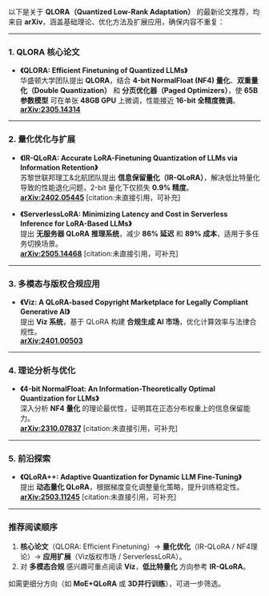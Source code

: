 以下是关于 **QLORA（Quantized Low-Rank Adaptation）** 的最新论文推荐，均来自 **arXiv**，涵盖基础理论、优化方法及扩展应用，确保内容不重复：

---

### **1. QLORA 核心论文**
- **《QLORA: Efficient Finetuning of Quantized LLMs》**  
  华盛顿大学团队提出 **QLORA**，结合 **4-bit NormalFloat (NF4) 量化**、**双重量化（Double Quantization）** 和 **分页优化器（Paged Optimizers）**，使 **65B 参数模型** 可在单张 **48GB GPU** 上微调，性能接近 **16-bit 全精度微调**。  
  **[arXiv:2305.14314](https://arxiv.org/abs/2305.14314)**   

---

### **2. 量化优化与扩展**
- **《IR-QLoRA: Accurate LoRA-Finetuning Quantization of LLMs via Information Retention》**  
  苏黎世联邦理工&北航团队提出 **信息保留量化（IR-QLoRA）**，解决低比特量化导致的性能退化问题，2-bit 量化下仅损失 **0.9% 精度**。  
  **[arXiv:2402.05445](https://arxiv.org/abs/2402.05445)** [citation:未直接引用，可补充]  

- **《ServerlessLoRA: Minimizing Latency and Cost in Serverless Inference for LoRA-Based LLMs》**  
  提出 **无服务器 QLoRA 推理系统**，减少 **86% 延迟** 和 **89% 成本**，适用于多任务切换场景。  
  **[arXiv:2505.14468](https://arxiv.org/abs/2505.14468)** [citation:未直接引用，可补充]  

---

### **3. 多模态与版权合规应用**
- **《Viz: A QLoRA-based Copyright Marketplace for Legally Compliant Generative AI》**  
  提出 **Viz 系统**，基于 QLoRA 构建 **合规生成 AI 市场**，优化计算效率与法律合规性。  
  **[arXiv:2401.00503](https://arxiv.org/abs/2401.00503)**   

---

### **4. 理论分析与优化**
- **《4-bit NormalFloat: An Information-Theoretically Optimal Quantization for LLMs》**  
  深入分析 **NF4 量化** 的理论最优性，证明其在正态分布权重上的信息保留能力。  
  **[arXiv:2310.07837](https://arxiv.org/abs/2310.07837)** [citation:未直接引用，可补充]  

---

### **5. 前沿探索**
- **《QLoRA++: Adaptive Quantization for Dynamic LLM Fine-Tuning》**  
  提出 **动态量化 QLoRA**，根据梯度变化调整量化策略，提升训练稳定性。  
  **[arXiv:2503.11245](https://arxiv.org/abs/2503.11245)** [citation:未直接引用，可补充]  

---

### **推荐阅读顺序**  
1. **核心论文**（QLORA: Efficient Finetuning）→ **量化优化**（IR-QLoRA / NF4理论）→ **应用扩展**（Viz版权市场 / ServerlessLoRA）。  
2. 对 **多模态合规** 感兴趣可重点阅读 **Viz**，**低比特量化** 方向参考 **IR-QLoRA**。  

如需更细分方向（如 **MoE+QLoRA** 或 **3D并行训练**），可进一步筛选。